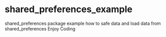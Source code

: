 # shared_preferences_example



shared_preferences package example how to safe data and load data from shared_preferences Enjoy Coding
